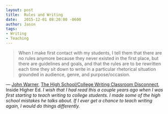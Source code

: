 ```yaml
---
layout: post
title:  Rules and Writing
date:   2015-12-01 08:20:00 -0600
author: Jason
tags:
- Writing
- Teaching
---
```

> When I make first contact with my students, I tell them that there are no rules anymore because they never existed in the first place, but there are guidelines and goals, and that the rules are to be rewritten each time they sit down to write in a particular rhetorical situation grounded in audience, genre, and purpose/occasion.

&mdash; [John Warner][JohnWarner], [The High School/College Writing Classroom Disconnect][writing], Inside Higher Ed. *I wish that I had read this a couple years ago when I was first starting to teach writing to college students. I made some of the high school mistakes he talks about. If I ever get a chance to teach writing again, I would do things differently.*

[writing]: https://www.insidehighered.com/blogs/just-visiting/high-schoolcollege-writing-classroom-disconnect "High School - College Writing Disconnect"
[JohnWarner]: https://www.insidehighered.com/users/john-warner "John Warner"
